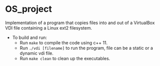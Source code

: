 # OS_project
Implementation of a program that copies files into and out of a VirtualBox VDI file containing a Linux ext2 filesystem.

- To build and run:
     * Run ```make``` to compile the code using c++ 11.
     * Run ```./vdi [filename]``` to run the program, file can be a static or a dynamic vdi file.
     * Run ```make clean``` to clean up the executables.